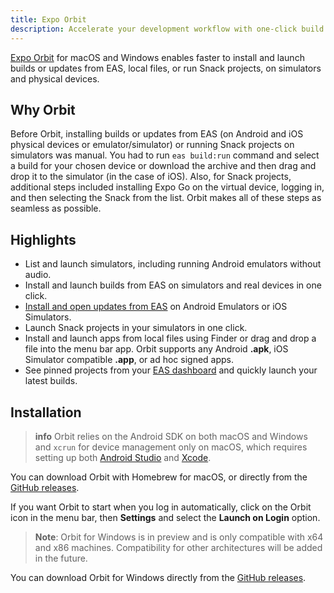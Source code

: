 ```yaml
---
title: Expo Orbit
description: Accelerate your development workflow with one-click build and update launches and simulator management.
---
```


[Expo Orbit](https://expo.dev/orbit) for macOS and Windows enables faster to install and launch builds or updates from EAS, local files, or run Snack projects, on simulators and physical devices.

## Why Orbit

Before Orbit, installing builds or updates from EAS (on Android and iOS physical devices or emulator/simulator) or running Snack projects on simulators was manual. You had to run `eas build:run` command and select a build for your chosen device or download the archive and then drag and drop it to the simulator (in the case of iOS). Also, for Snack projects, additional steps included installing Expo Go on the virtual device, logging in, and then selecting the Snack from the list. Orbit makes all of these steps as seamless as possible.

## Highlights

- List and launch simulators, including running Android emulators without audio.
- Install and launch builds from EAS on simulators and real devices in one click.
- [Install and open updates from EAS](/review/with-orbit/) on Android Emulators or iOS Simulators.
- Launch Snack projects in your simulators in one click.
- Install and launch apps from local files using Finder or drag and drop a file into the menu bar app. Orbit supports any Android **.apk**, iOS Simulator compatible **.app**, or ad hoc signed apps.
- See pinned projects from your [EAS dashboard](https://expo.dev) and quickly launch your latest builds.

## Installation

> **info** Orbit relies on the Android SDK on both macOS and Windows and `xcrun` for device management only on macOS, which requires setting up both [Android Studio](/workflow/android-studio-emulator/) and [Xcode](/workflow/ios-simulator/).

<Tab label="macOS">

You can download Orbit with Homebrew for macOS, or directly from the [GitHub releases](https://github.com/expo/orbit/releases).

If you want Orbit to start when you log in automatically, click on the Orbit icon in the menu bar, then **Settings** and select the **Launch on Login** option.

</Tab>

<Tab label="Windows">

> **Note**: Orbit for Windows is in preview and is only compatible with x64 and x86 machines. Compatibility for other architectures will be added in the future.

You can download Orbit for Windows directly from the [GitHub releases](https://github.com/expo/orbit/releases).

</Tab>